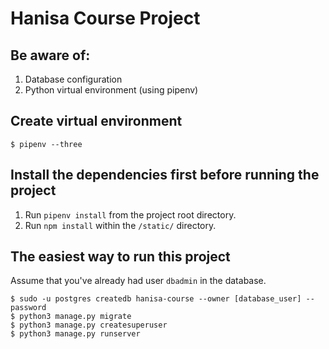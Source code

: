 # Hanisa Course Project


## Be aware of:
1. Database configuration
2. Python virtual environment (using pipenv)


## Create virtual environment
```
$ pipenv --three
```


## Install the dependencies first before running the project
1. Run `pipenv install` from the project root directory.
2. Run `npm install` within the `/static/` directory.


## The easiest way to run this project
Assume that you've already had user `dbadmin` in the database.
```
$ sudo -u postgres createdb hanisa-course --owner [database_user] --password
$ python3 manage.py migrate
$ python3 manage.py createsuperuser
$ python3 manage.py runserver
```
